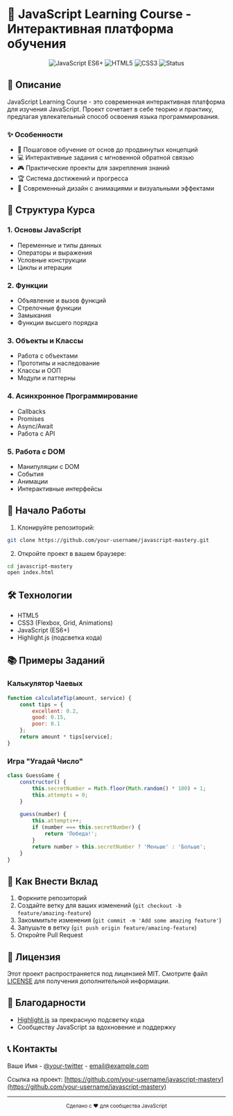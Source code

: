 # 🚀 JavaScript Learning Course - Интерактивная платформа обучения

<div align="center">
  <img src="https://img.shields.io/badge/JavaScript-ES6+-yellow.svg" alt="JavaScript ES6+">
  <img src="https://img.shields.io/badge/HTML5-E34F26.svg?logo=html5&logoColor=white" alt="HTML5">
  <img src="https://img.shields.io/badge/CSS3-1572B6.svg?logo=css3&logoColor=white" alt="CSS3">
  <img src="https://img.shields.io/badge/Status-Active-brightgreen.svg" alt="Status">
</div>

## 📝 Описание

JavaScript Learning Course - это современная интерактивная платформа для изучения JavaScript. Проект сочетает в себе теорию и практику, предлагая увлекательный способ освоения языка программирования.

### ✨ Особенности

- 🎯 Пошаговое обучение от основ до продвинутых концепций
- 💻 Интерактивные задания с мгновенной обратной связью
- 🎮 Практические проекты для закрепления знаний
- 🏆 Система достижений и прогресса
- 🌟 Современный дизайн с анимациями и визуальными эффектами

## 🎯 Структура Курса

### 1. Основы JavaScript
- Переменные и типы данных
- Операторы и выражения
- Условные конструкции
- Циклы и итерации

### 2. Функции
- Объявление и вызов функций
- Стрелочные функции
- Замыкания
- Функции высшего порядка

### 3. Объекты и Классы
- Работа с объектами
- Прототипы и наследование
- Классы и ООП
- Модули и паттерны

### 4. Асинхронное Программирование
- Callbacks
- Promises
- Async/Await
- Работа с API

### 5. Работа с DOM
- Манипуляции с DOM
- События
- Анимации
- Интерактивные интерфейсы

## 🚀 Начало Работы

1. Клонируйте репозиторий:
```bash
git clone https://github.com/your-username/javascript-mastery.git
```

2. Откройте проект в вашем браузере:
```bash
cd javascript-mastery
open index.html
```

## 🛠 Технологии

- HTML5
- CSS3 (Flexbox, Grid, Animations)
- JavaScript (ES6+)
- Highlight.js (подсветка кода)

## 📚 Примеры Заданий

### Калькулятор Чаевых
```javascript
function calculateTip(amount, service) {
    const tips = {
        excellent: 0.2,
        good: 0.15,
        poor: 0.1
    };
    return amount * tips[service];
}
```

### Игра "Угадай Число"
```javascript
class GuessGame {
    constructor() {
        this.secretNumber = Math.floor(Math.random() * 100) + 1;
        this.attempts = 0;
    }
    
    guess(number) {
        this.attempts++;
        if (number === this.secretNumber) {
            return 'Победа!';
        }
        return number > this.secretNumber ? 'Меньше' : 'Больше';
    }
}
```

## 🤝 Как Внести Вклад

1. Форкните репозиторий
2. Создайте ветку для ваших изменений (`git checkout -b feature/amazing-feature`)
3. Закоммитьте изменения (`git commit -m 'Add some amazing feature'`)
4. Запушьте в ветку (`git push origin feature/amazing-feature`)
5. Откройте Pull Request

## 📝 Лицензия

Этот проект распространяется под лицензией MIT. Смотрите файл [LICENSE](LICENSE) для получения дополнительной информации.

## 👏 Благодарности

- [Highlight.js](https://highlightjs.org/) за прекрасную подсветку кода
- Сообществу JavaScript за вдохновение и поддержку

## 📞 Контакты

Ваше Имя - [@your-twitter](https://twitter.com/your-twitter) - email@example.com

Ссылка на проект: [https://github.com/your-username/javascript-mastery](https://github.com/your-username/javascript-mastery)

---

<div align="center">
  <sub>Сделано с ❤️ для сообщества JavaScript</sub>
</div> 
